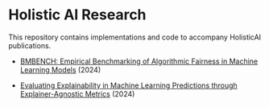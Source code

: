 # Holistic AI Research

This repository contains implementations and code to accompany HolisticAI publications.



- [BMBENCH: Empirical Benchmarking of Algorithmic Fairness in Machine Learning Models](/bias_mitigation_benchmark/) (2024)

- [Evaluating Explainability in Machine Learning Predictions through Explainer-Agnostic Metrics](/explainer_agnostic_metrics/) (2024)


